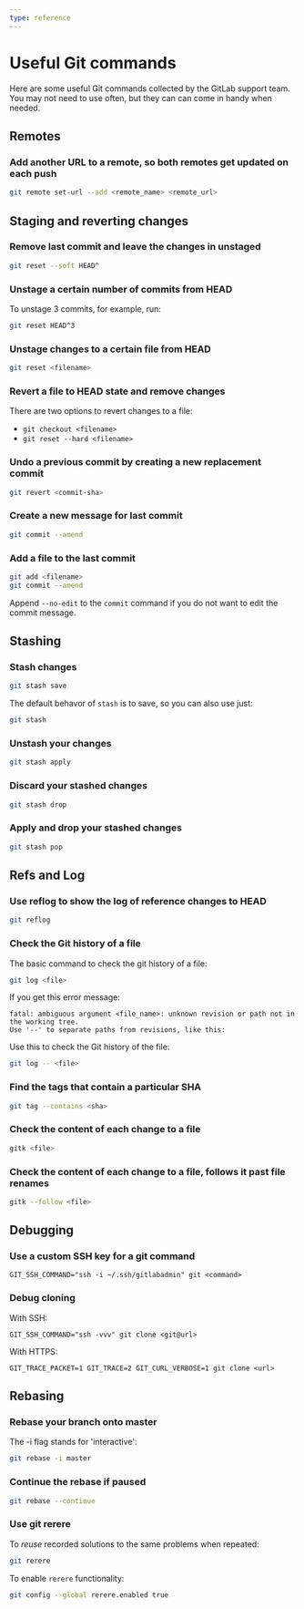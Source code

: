 ```yaml
---
type: reference
---
```


# Useful Git commands

Here are some useful Git commands collected by the GitLab support team. You may not
need to use often, but they can can come in handy when needed.

## Remotes

### Add another URL to a remote, so both remotes get updated on each push

```sh
git remote set-url --add <remote_name> <remote_url>
```

## Staging and reverting changes

### Remove last commit and leave the changes in unstaged

```sh
git reset --soft HEAD^
```

### Unstage a certain number of commits from HEAD

To unstage 3 commits, for example, run:

```sh
git reset HEAD^3
```

### Unstage changes to a certain file from HEAD

```sh
git reset <filename>
```

### Revert a file to HEAD state and remove changes

There are two options to revert changes to a file:

- `git checkout <filename>`
- `git reset --hard <filename>`

### Undo a previous commit by creating a new replacement commit

```sh
git revert <commit-sha>
```

### Create a new message for last commit

```sh
git commit --amend
```

### Add a file to the last commit

```sh
git add <filename>
git commit --amend
```

Append `--no-edit` to the `commit` command if you do not want to edit the commit
message.

## Stashing

### Stash changes

```sh
git stash save
```

The default behavor of `stash` is to save, so you can also use just:

```sh
git stash
```

### Unstash your changes

```sh
git stash apply
```

### Discard your stashed changes

```sh
git stash drop
```

### Apply and drop your stashed changes

```sh
git stash pop
```

## Refs and Log

### Use reflog to show the log of reference changes to HEAD

```sh
git reflog
```

### Check the Git history of a file

The basic command to check the git history of a file:

```sh
git log <file>
```

If you get this error message:

```text
fatal: ambiguous argument <file_name>: unknown revision or path not in the working tree.
Use '--' to separate paths from revisions, like this:
```

Use this to check the Git history of the file:

```sh
git log -- <file>
```

### Find the tags that contain a particular SHA

```sh
git tag --contains <sha>
```

### Check the content of each change to a file

```sh
gitk <file>
```

### Check the content of each change to a file, follows it past file renames

```sh
gitk --follow <file>
```

## Debugging

### Use a custom SSH key for a git command

```text
GIT_SSH_COMMAND="ssh -i ~/.ssh/gitlabadmin" git <command>
```

### Debug cloning

With SSH:

```text
GIT_SSH_COMMAND="ssh -vvv" git clone <git@url>
```

With HTTPS:

```text
GIT_TRACE_PACKET=1 GIT_TRACE=2 GIT_CURL_VERBOSE=1 git clone <url>
```

## Rebasing

### Rebase your branch onto master

The -i flag stands for 'interactive':

```sh
git rebase -i master
```

### Continue the rebase if paused

```sh
git rebase --continue
```

### Use git rerere

To _reuse_ recorded solutions to the same problems when repeated:

```sh
git rerere
```

To enable `rerere` functionality:

```sh
git config --global rerere.enabled true
```

<!-- ## Troubleshooting

Include any troubleshooting steps that you can foresee. If you know beforehand what issues
one might have when setting this up, or when something is changed, or on upgrading, it's
important to describe those, too. Think of things that may go wrong and include them here.
This is important to minimize requests for support, and to avoid doc comments with
questions that you know someone might ask.

Each scenario can be a third-level heading, e.g. `### Getting error message X`.
If you have none to add when creating a doc, leave this section in place
but commented out to help encourage others to add to it in the future. -->

